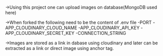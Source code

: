 ->Using this project one can upload images on database(MongoDB used here)

->When forked the following need to be the content of .env file
  -PORT
  -APP_CLOUDINARY_CLOUD_NAME
  -APP_CLOUDINARY_API_KEY
  -APP_CLOUDINARY_SECRET_KEY
  -CONNECTION_STRING

->Images are stored as a link in dabase using cloudinary and later can be extracted as a link or direct image using anchor tag.

